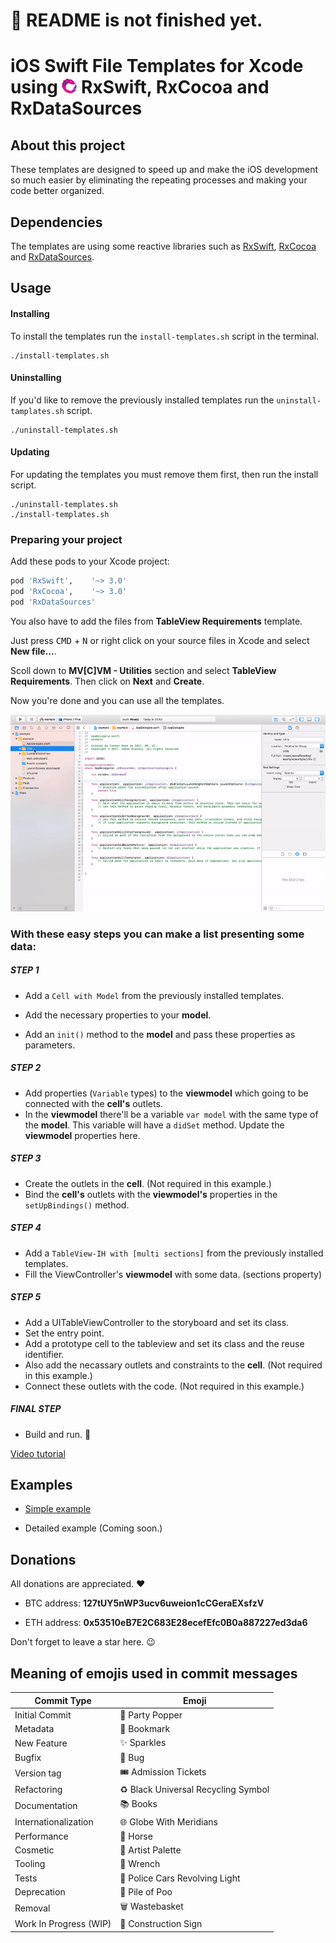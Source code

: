 # 🚧 README is not finished yet.

# iOS Swift File Templates for Xcode using <img src="assets/Rx_Logo_M.png" alt="Feel the power of RxSwift." width="24" height="24"> RxSwift, RxCocoa and RxDataSources

## About this project

These templates are designed to speed up and make the iOS development so much easier by eliminating the repeating processes and making your code better organized.

## Dependencies

The templates are using some reactive libraries such as [RxSwift](https://github.com/ReactiveX/RxSwift), [RxCocoa](https://github.com/ReactiveX/RxSwift/tree/master/RxCocoa) and [RxDataSources](https://github.com/RxSwiftCommunity/RxDataSources).

## Usage

#### Installing

To install the templates run the `install-templates.sh` script in the terminal.
```shell
./install-templates.sh
```

#### Uninstalling

If you'd like to remove the previously installed templates run the `uninstall-tamplates.sh` script.
```shell
./uninstall-templates.sh
```
#### Updating

For updating the templates you must remove them first, then run the install script.
```shell
./uninstall-templates.sh
./install-templates.sh
```
### Preparing your project

Add these pods to your Xcode project:
```ruby
pod 'RxSwift',    '~> 3.0'
pod 'RxCocoa',    '~> 3.0'
pod 'RxDataSources'
```
You also have to add the files from **TableView Requirements** template.

Just press <kbd>CMD</kbd> + <kbd>N</kbd> or right click on your source files in Xcode and select **New file...**. 

Scoll down to **MV[C]VM - Utilities** section and select **TableView Requirements**. Then click on **Next** and **Create**.

Now you're done and you can use all the templates.

<img src="assets/tutorial_1.gif" alt="Adding the TableView Requirements">

### With these easy steps you can make a list presenting some data:

##### STEP 1

* Add a `Cell with Model` from the previously installed templates. 

* Add the necessary properties to your **model**.
* Add an `init()` method to the **model** and pass these properties as parameters.

##### STEP 2

* Add properties (`Variable` types) to the **viewmodel** which going to be connected with the **cell's** outlets.
* In the **viewmodel** there'll be a variable `var model` with the same type of the **model**. This variable will have a `didSet` method. Update the **viewmodel** properties here.

##### STEP 3

* Create the outlets in the **cell**. (Not required in this example.)
* Bind the **cell's** outlets with the **viewmodel's** properties in the `setUpBindings()` method.

##### STEP 4

* Add a `TableView-IH with [multi sections]` from the previously installed templates. 
* Fill the ViewController's **viewmodel** with some data. (sections property)

##### STEP 5

* Add a UITableViewController to the storyboard and set its class.
* Set the entry point.
* Add a prototype cell to the tableview and set its class and the reuse identifier.
* Also add the necassary outlets and constraints to the **cell**. (Not required in this example.)
* Connect these outlets with the code. (Not required in this example.)

##### FINAL STEP

* Build and run. 🎉

[Video tutorial](https://youtu.be/LrHBwWcUx3Y)

## Examples

* [Simple example](https://github.com/egabor/swift-mvcvm-tableview-example-2)

* Detailed example (Coming soon.)

## Donations

All donations are appreciated. ❤️

* BTC address: **127tUY5nWP3ucv6uweion1cCGeraEXsfzV**

* ETH address: **0x53510eB7E2C683E28ecefEfc0B0a887227ed3da6**

Don't forget to leave a star here. 😉

## Meaning of emojis used in commit messages
Commit Type | Emoji
----------  | -----
Initial Commit | 🎉 Party Popper
Metadata | 🔖 Bookmark
New Feature | ✨ Sparkles
Bugfix | 🐛 Bug
Version tag | 🎟️ Admission Tickets
Refactoring | ♻️ Black Universal Recycling Symbol
Documentation | 📚 Books
Internationalization | 🌐 Globe With Meridians
Performance | 🐎 Horse
Cosmetic | 🎨 Artist Palette
Tooling | 🔧 Wrench
Tests | 🚨 Police Cars Revolving Light
Deprecation | 💩 Pile of Poo
Removal | 🗑️ Wastebasket
Work In Progress (WIP) | 🚧 Construction Sign
